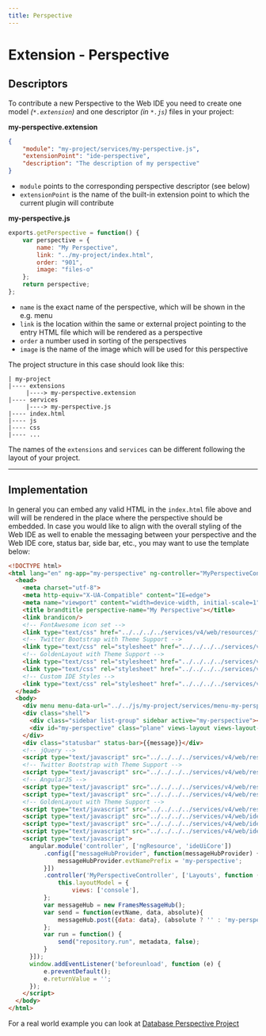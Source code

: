 ```yaml
---
title: Perspective
---
```


Extension - Perspective
===

Descriptors
---

To contribute a new Perspective to the Web IDE you need to create one model _(`*.extension`)_ and one descriptor _(in `*.js`)_ files in your project:

**my-perspective.extension**

```json
{
    "module": "my-project/services/my-perspective.js",
    "extensionPoint": "ide-perspective",
    "description": "The description of my perspective"
}
```

* `module` points to the corresponding perspective descriptor (see below)
* `extensionPoint` is the name of the built-in extension point to which the current plugin will contribute


**my-perspective.js**

```javascript
exports.getPerspective = function() {
    var perspective = {
        name: "My Perspective",
        link: "../my-project/index.html",
        order: "901",
        image: "files-o"
    };
    return perspective;
};
```

* `name` is the exact name of the perspective, which will be shown in the e.g. menu
* `link` is the location within the same or external project pointing to the entry HTML file which will be rendered as a perspective
* `order` a number used in sorting of the perspectives
* `image` is the name of the image which will be used for this perspective


The project structure in this case should look like this:

``` hl_lines="3 5"
| my-project
|---- extensions
     |----> my-perspective.extension
|---- services
     |----> my-perspective.js
|---- index.html
|---- js
|---- css
|---- ...

```

The names of the `extensions` and `services` can be different following the layout of your project.

---

Implementation
---

In general you can embed any valid HTML in the `index.html` file above and will will be rendered in the place where the perspective should be embedded.
In case you would like to align with the overall styling of the Web IDE as well to enable the messaging between your perspective and the Web IDE core, status bar, side bar, etc., you may want to use the template below:

```html
<!DOCTYPE html>
<html lang="en" ng-app="my-perspective" ng-controller="MyPerspectiveController as controller">
  <head>
    <meta charset="utf-8">
    <meta http-equiv="X-UA-Compatible" content="IE=edge">
    <meta name="viewport" content="width=device-width, initial-scale=1">
    <title brandtitle perspective-name="My Perspective"></title>
    <link brandicon/>
    <!-- FontAwesome icon set -->
    <link type="text/css" href="../../../../services/v4/web/resources/font-awesome-4.7.0/css/font-awesome.min.css" rel="stylesheet">
    <!-- Twitter Bootstrap with Theme Support -->
    <link type="text/css" rel="stylesheet" href="../../../../services/v4/js/theme/resources.js/bootstrap.min.css">
    <!-- GoldenLayout with Theme Support -->
    <link type="text/css" rel="stylesheet" href="../../../../services/v4/web/resources/goldenlayout/1.5.9/goldenlayout-base.css" />
    <link type="text/css" rel="stylesheet" href="../../../../services/v4/js/theme/resources.js/goldenlayout-theme.css" />
    <!-- Custom IDE Styles -->
    <link type="text/css" rel="stylesheet" href="../../../../services/v4/js/theme/resources.js/ide.css" />
  </head>
  <body>
    <div menu menu-data-url="../../js/my-project/services/menu-my-perspective.js"></div>
    <div class="shell">
      <div class="sidebar list-group" sidebar active="my-perspective"></div>
      <div id="my-perspective" class="plane" views-layout views-layout-model="controller.layoutModel"></div>
    </div>
    <div class="statusbar" status-bar>{{message}}</div>
    <!-- jQuery -->
    <script type="text/javascript" src="../../../../services/v4/web/resources/jquery/2.0.3/jquery.min.js"></script>
    <!-- Twitter Bootstrap with Theme Support -->
    <script type="text/javascript" src="../../../../services/v4/web/resources/bootstrap/3.3.7/bootstrap.min.js"></script>
    <!-- AngularJS -->
    <script type="text/javascript" src="../../../../services/v4/web/resources/angular/1.4.7/angular.min.js"></script>
    <script type="text/javascript" src="../../../../services/v4/web/resources/angular/1.4.7/angular-resource.min.js"></script>
    <!-- GoldenLayout with Theme Support -->
    <script type="text/javascript" src="../../../../services/v4/web/resources/goldenlayout/1.5.9/goldenlayout.min.js"></script>
    <script type="text/javascript" src="../../../../services/v4/web/ide-core/ui/message-hub.js"></script>	
    <script type="text/javascript" src="../../../../services/v4/web/ide-core/ui/ui-layout.js"></script>
    <script type="text/javascript" src="../../../../services/v4/web/ide-core/ui/ui-core-ng-modules.js"></script>
    <script type="text/javascript">
      angular.module('controller', ['ngResource', 'ideUiCore'])
          .config(["messageHubProvider", function(messageHubProvider) {
              messageHubProvider.evtNamePrefix = 'my-perspective';
          }])	
          .controller('MyPerspectiveController', ['Layouts', function (Layouts) {
              this.layoutModel = {
                  views: ['console'],
          };
          var messageHub = new FramesMessageHub();
          var send = function(evtName, data, absolute){
              messageHub.post({data: data}, (absolute ? '' : 'my-perspective.') + evtName);
          };
          var run = function() {
              send("repository.run", metadata, false);
          }
      }]);
      window.addEventListener('beforeunload', function (e) {
          e.preventDefault();
          e.returnValue = '';
      });
    </script>	
  </body>
</html>
```

For а real world example you can look at [Database Perspective Project](https://github.com/dirigiblelabs/ide-database)





